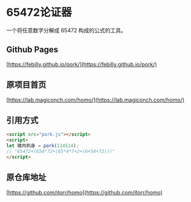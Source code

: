 # 65472论证器
一个将任意数字分解成 65472 构成的公式的工具。

## Github Pages
[https://febilly.github.io/pork/](https://febilly.github.io/pork/)

## 原项目首页
[https://lab.magiconch.com/homo/](https://lab.magiconch.com/homo/)

## 引用方式
```HTML
<script src="pork.js"></script>
<script>
let 猪肉刺身 = pork(114514);
// "65472+(654*72+(65*4*7+2+(6+54+72)))"
</script>
```

## 原仓库地址
[https://github.com/itorr/homo](https://github.com/itorr/homo)
